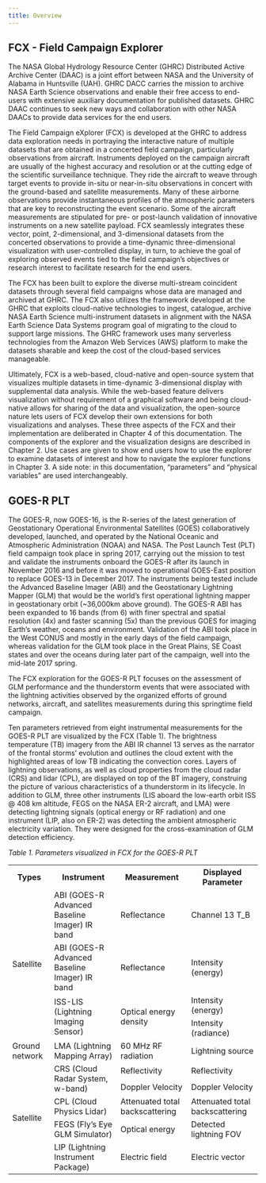 ```yaml
---
title: Overview
---
```


## FCX - Field Campaign Explorer

The NASA Global Hydrology Resource Center (GHRC) Distributed Active Archive Center (DAAC) is a joint effort between NASA and the University of Alabama in Huntsville (UAH). GHRC DACC carries the mission to archive NASA Earth Science observations and enable their free access to end-users with extensive auxiliary documentation for published datasets. GHRC DAAC continues to seek new ways and collaboration with other NASA DAACs to provide data services for the end users.


The Field Campaign eXplorer (FCX) is developed at the GHRC to address data exploration needs in portraying the interactive nature of multiple datasets that are obtained in a concerted field campaign, particularly observations from aircraft. Instruments deployed on the campaign aircraft are usually of the highest accuracy and resolution or at the cutting edge of the scientific surveillance technique.  They ride the aircraft to weave through target events to provide in-situ or near-in-situ observations in concert with the ground-based and satellite measurements. Many of these airborne observations provide instantaneous profiles of the atmospheric parameters that are key to reconstructing the event scenario.  Some of the aircraft measurements are stipulated for pre- or post-launch validation of innovative instruments on a new satellite payload. FCX seamlessly integrates these vector, point, 2-dimensional, and 3-dimensional datasets from the concerted observations to provide a time-dynamic three-dimensional visualization with user-controlled display, in turn, to achieve the goal of exploring observed events tied to the field campaign’s objectives or research interest to facilitate research for the end users.


The FCX has been built to explore the diverse multi-stream coincident datasets through several field campaigns whose data are managed and archived at GHRC. The FCX also utilizes the framework developed at the GHRC that exploits cloud-native technologies to ingest, catalogue, archive NASA Earth Science multi-instrument datasets in alignment with the NASA Earth Science Data Systems program goal of migrating to the cloud to support large missions. The GHRC framework uses many serverless technologies from the Amazon Web Services (AWS) platform to make the datasets sharable and keep the cost of the cloud-based services manageable.


Ultimately, FCX is a web-based, cloud-native and open-source system that visualizes multiple datasets in time-dynamic 3-dimensional display with supplemental data analysis.   While the web-based feature delivers visualization without requirement of a graphical software and being cloud-native allows for sharing of the data and visualization, the open-source nature lets users of FCX develop their own extensions for both visualizations and analyses. These three aspects of the FCX and their implementation are deliberated in Chapter 4 of this documentation. The components of the explorer and the visualization designs are described in Chapter 2. Use cases are given to show end users how to use the explorer to examine datasets of interest and how to navigate the explorer functions in Chapter 3. A side note: in this documentation, “parameters” and “physical variables” are used interchangeably.

## GOES-R PLT

The GOES-R, now GOES-16, is the R-series of the latest generation of Geostationary Operational Environmental Satellites (GOES) collaboratively developed, launched, and operated by the National Oceanic and Atmospheric Administration (NOAA) and NASA. The Post Launch Test (PLT) field campaign took place in spring 2017, carrying out the mission to test and validate the instruments onboard the GOES-R after its launch in November 2016 and before it was moved to operational GOES-East position to replace GOES-13 in December 2017. The instruments being tested include the Advanced Baseline Imager (ABI) and the Geostationary Lightning Mapper (GLM) that would be the world’s first operational lightning mapper in geostationary orbit (~36,000km above ground). The GOES-R ABI has been expanded to 16 bands (from 6) with finer spectral and spatial resolution (4x) and faster scanning (5x) than the previous GOES for imaging Earth’s weather, oceans and environment. Validation of the ABI took place in the West CONUS and mostly in the early days of the field campaign, whereas validation for the GLM took place in the Great Plains, SE Coast states and over the oceans during later part of the campaign, well into the mid-late 2017 spring.


The FCX exploration for the GOES-R PLT focuses on the assessment of GLM performance and the thunderstorm events that were associated with the lightning activities observed by the organized efforts of ground networks, aircraft, and satellites measurements during this springtime field campaign.


Ten parameters retrieved from eight instrumental measurements for the GOES-R PLT are visualized by the FCX (Table 1). The brightness temperature (TB) imagery from the ABI IR channel 13 serves as the narrator of the frontal storms’ evolution and outlines the cloud extent with the highlighted areas of low TB indicating the convection cores. Layers of lightning observations, as well as cloud properties from the cloud radar (CRS) and lidar (CPL), are displayed on top of the BT imagery, construing the picture of various characteristics of a thunderstorm in its lifecycle. In addition to GLM, three other instruments (LIS aboard the low-earth orbit ISS @ 408 km altitude, FEGS on the NASA ER-2 aircraft, and LMA) were detecting lightning signals (optical energy or RF radiation) and one instrument (LIP, also on ER-2) was detecting the ambient atmospheric electricity variation. They were designed for the cross-examination of GLM detection efficiency.


*Table 1. Parameters visualized in FCX for the GOES-R PLT*


<table>

<tr>
  <th>Types</th>
  <th>Instrument</th>
  <th>Measurement</th>
  <th>Displayed Parameter</th>
</tr>

<tr>
  <td rowspan="4">Satellite</td>
  <td>ABI (GOES-R Advanced Baseline Imager) IR band</td>
  <td>Reflectance</td>
  <td>Channel 13 T_B</td>
</tr>
<tr>
  <td>ABI (GOES-R Advanced Baseline Imager) IR band</td>
  <td>Reflectance</td>
  <td>Intensity (energy)</td>
</tr>
<tr>
  <td rowspan = "2">ISS-LIS (Lightning Imaging Sensor)</td>
  <td rowspan = "2">Optical energy density</td>
  <td>Intensity (energy)</td>
</tr>
<tr>
  <td>Intensity (radiance)</td>
</tr>

<tr>
  <td>Ground network</td>
  <td>LMA (Lightning Mapping Array)</td>
  <td>60 MHz RF radiation</td>
  <td>Lightning source</td>
</tr>

<tr>
  <td rowspan="5">Satellite</td>
  <td rowspan="2">CRS (Cloud Radar System, w-band)</td>
  <td>Reflectivity</td>
  <td>Reflectivity</td>
</tr>
<tr>
  <td>Doppler Velocity</td>
  <td>Doppler Velocity</td>
</tr>

<tr>
  <td>CPL (Cloud Physics Lidar)</td>
  <td>Attenuated total backscattering</td>
  <td>Attenuated total backscattering</td>
</tr>

<tr>
  <td>FEGS (Fly’s Eye GLM Simulator)</td>
  <td>Optical energy</td>
  <td>Detected lightning FOV</td>
</tr>

<tr>
  <td>LIP (Lightning Instrument Package)</td>
  <td>Electric field</td>
  <td>Electric vector</td>
</tr>



</table>